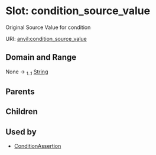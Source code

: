 
# Slot: condition_source_value

Original Source Value for condition

URI: [anvil:condition_source_value](https://anvilproject.org/acr-harmonized-data-model/condition_source_value)


## Domain and Range

None &#8594;  <sub>1..1</sub> [String](types/String.md)

## Parents


## Children


## Used by

 * [ConditionAssertion](ConditionAssertion.md)
